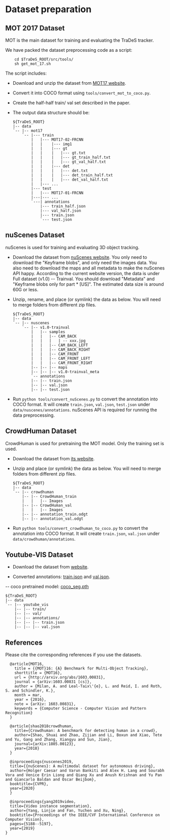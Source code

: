 # Dataset preparation

## MOT 2017 Dataset

MOT is the main dataset for training and evaluating the TraDeS tracker. 

We have packed the dataset preprocessing code as a script:

~~~
    cd $TraDeS_ROOT/src/tools/
    sh get_mot_17.sh
~~~

The script includes:

- Download and unzip the dataset from [MOT17 website](https://motchallenge.net/data/MOT17/).
- Convert it into COCO format using `tools/convert_mot_to_coco.py`.
- Create the half-half train/ val set described in the paper.
- The output data structure should be:

  ~~~
  ${TraDeS_ROOT}
  |-- data
  `-- |-- mot17
      `-- |--- train
          |   |--- MOT17-02-FRCNN
          |   |    |--- img1
          |   |    |--- gt
          |   |    |   |--- gt.txt
          |   |    |   |--- gt_train_half.txt
          |   |    |   |--- gt_val_half.txt
          |   |    |--- det
          |   |    |   |--- det.txt
          |   |    |   |--- det_train_half.txt
          |   |    |   |--- det_val_half.txt
          |   |--- ...
          |--- test
          |   |--- MOT17-01-FRCNN
          |---|--- ...
          `---| annotations
              |--- train_half.json
              |--- val_half.json
              |--- train.json
              `--- test.json
  ~~~

## nuScenes Dataset

nuScenes is used for training and evaluating 3D object tracking.

- Download the dataset from [nuScenes website](https://www.nuscenes.org/download). You only need to download the "Keyframe blobs", and only need the images data. You also need to download the maps and all metadata to make the nuScenes API happy.
According to the current website version, the data is under Full dataset (v1.0) -- Trainval. You should download "Metadata" and "Keyframe blobs only for part * [US]". The estimated data size is around 60G or less.

- Unzip, rename, and place (or symlink) the data as below. You will need to merge folders from different zip files.

  ~~~
  ${TraDeS_ROOT}
  |-- data
  `-- |-- nuscenes
      `-- |-- v1.0-trainval
          |   |-- samples
          |   |   |-- CAM_BACK
          |   |   |   | -- xxx.jpg
          |   |   |-- CAM_BACK_LEFT
          |   |   |-- CAM_BACK_RIGHT
          |   |   |-- CAM_FRONT
          |   |   |-- CAM_FRONT_LEFT
          |   |   |-- CAM_FRONT_RIGHT
          |-- |-- |-- maps
          |-- |-- |-- v1.0-trainval_meta
          `-- annotations
          |-- |-- train.json
          |-- |-- val.json
          |-- |-- test.json
  
  ~~~

- Run `python tools/convert_nuScenes.py` to convert the annotation into COCO format. It will create `train.json`, `val.json`, `test.json` under `data/nuscenes/annotations`. nuScenes API is required for running the data preprocessing.

## CrowdHuman Dataset

CrowdHuman is used for pretraining the MOT model. Only the training set is used.

- Download the dataset from [its website](https://www.crowdhuman.org/download.html).

- Unzip and place (or symlink) the data as below. You will need to merge folders from different zip files.

  ~~~
  ${TraDeS_ROOT}
  |-- data
  `-- |-- crowdhuman
      |-- |-- CrowdHuman_train
      |   |   |-- Images
      |-- |-- CrowdHuman_val
      |   |   |-- Images
      |-- |-- annotation_train.odgt
      |-- |-- annotation_val.odgt
  ~~~

- Run `python tools/convert_crowdhuman_to_coco.py` to convert the annotation into COCO format. It will create `train.json`, `val.json` under `data/crowdhuman/annotations`.

## Youtube-VIS Dataset

- Download the dataset from [website](https://competitions.codalab.org/competitions/20128#participate-get_data).

- Converted annotations: [train.json](https://drive.google.com/file/d/1cKIwLkUfmVMUWVUiRY3inQ8W6AO4ETLb/view?usp=sharing) and [val.json](https://drive.google.com/file/d/1iquYUDok2Eksnb-CwadqY22V7G8Iz8N3/view?usp=sharing).

-- coco pretrained model: [coco_seg.pth](https://drive.google.com/file/d/1zhTkO2KFVB72jgqiuaZsKN8S0ax7Zf19/view?usp=sharing)

  ~~~
  ${TraDeS_ROOT}
  |-- data
  `-- |-- youtube_vis
      |-- |-- train/
      |-- |-- val/
      |-- |-- annotations/
      |-- |-- |-- train.json
      |-- |-- |-- val.json
  ~~~



## References
Please cite the corresponding references if you use the datasets.

~~~
  @article{MOT16,
    title = {{MOT}16: {A} Benchmark for Multi-Object Tracking},
    shorttitle = {MOT16},
    url = {http://arxiv.org/abs/1603.00831},
    journal = {arXiv:1603.00831 [cs]},
    author = {Milan, A. and Leal-Taix\'{e}, L. and Reid, I. and Roth, S. and Schindler, K.},
    month = mar,
    year = {2016},
    note = {arXiv: 1603.00831},
    keywords = {Computer Science - Computer Vision and Pattern Recognition}
  }

  @article{shao2018crowdhuman,
    title={Crowdhuman: A benchmark for detecting human in a crowd},
    author={Shao, Shuai and Zhao, Zijian and Li, Boxun and Xiao, Tete and Yu, Gang and Zhang, Xiangyu and Sun, Jian},
    journal={arXiv:1805.00123},
    year={2018}
  }

  @inproceedings{nuscenes2019,
  title={{nuScenes}: A multimodal dataset for autonomous driving},
  author={Holger Caesar and Varun Bankiti and Alex H. Lang and Sourabh Vora and Venice Erin Liong and Qiang Xu and Anush Krishnan and Yu Pan and Giancarlo Baldan and Oscar Beijbom},
  booktitle={CVPR},
  year={2020}
  }
  
  @inproceedings{yang2019video,
  title={Video instance segmentation},
  author={Yang, Linjie and Fan, Yuchen and Xu, Ning},
  booktitle={Proceedings of the IEEE/CVF International Conference on Computer Vision},
  pages={5188--5197},
  year={2019}
}
~~~